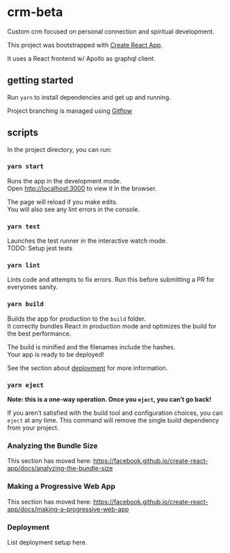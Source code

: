 # crm-beta
Custom crm focused on personal connection and spiritual development.

This project was bootstrapped with [Create React App](https://github.com/facebook/create-react-app).

It uses a React frontend w/ Apollo as graphql client.

## getting started

Run `yarn` to install dependencies and get up and running.

Project branching is managed using [Gitflow](https://datasift.github.io/gitflow/GitFlowForGitHub.html)

## scripts

In the project directory, you can run:

### `yarn start`

Runs the app in the development mode.<br />
Open [http://localhost:3000](http://localhost:3000) to view it in the browser.

The page will reload if you make edits.<br />
You will also see any lint errors in the console.

### `yarn test`

Launches the test runner in the interactive watch mode.<br />
TODO: Setup jest tests

### `yarn lint`

Lints code and attempts to fix errors. Run this before submitting a PR for everyones sanity.

### `yarn build`

Builds the app for production to the `build` folder.<br />
It correctly bundles React in production mode and optimizes the build for the best performance.

The build is minified and the filenames include the hashes.<br />
Your app is ready to be deployed!

See the section about [deployment](https://facebook.github.io/create-react-app/docs/deployment) for more information.

### `yarn eject`

**Note: this is a one-way operation. Once you `eject`, you can’t go back!**

If you aren’t satisfied with the build tool and configuration choices, you can `eject` at any time. This command will remove the single build dependency from your project.

### Analyzing the Bundle Size

This section has moved here: https://facebook.github.io/create-react-app/docs/analyzing-the-bundle-size

### Making a Progressive Web App

This section has moved here: https://facebook.github.io/create-react-app/docs/making-a-progressive-web-app

### Deployment

List deployment setup here.
